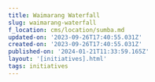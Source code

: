 ```yaml
---
title: Waimarang Waterfall
slug: waimarang-waterfall
f_location: cms/location/sumba.md
updated-on: '2023-09-26T17:40:55.031Z'
created-on: '2023-09-26T17:40:55.031Z'
published-on: '2024-01-21T11:33:59.165Z'
layout: '[initiatives].html'
tags: initiatives
---
```



